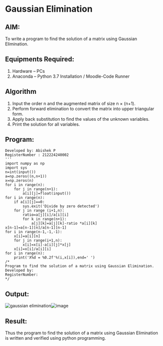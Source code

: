 # Gaussian Elimination

## AIM:
To write a program to find the solution of a matrix using Gaussian Elimination.

## Equipments Required:
1. Hardware – PCs
2. Anaconda – Python 3.7 Installation / Moodle-Code Runner

## Algorithm
1. Input the order n and the augmented matrix of size n × (n+1).
2. Perform forward elimination to convert the matrix into upper triangular form.
3. Apply back substitution to find the values of the unknown variables.
4. Print the solution for all variables.

## Program:
```'''Program to solve a matrix using Gaussian elimination without partial pivoting.
Developed by: Abishek P
RegisterNumber : 212224240002
'''
import numpy as np
import sys
n=int(input())
a=np.zeros((n,n+1))
x=np.zeros(n)
for i in range(n):
    for j in range(n+1):
        a[i][j]=float(input())
for i in range(n):
    if a[i][j]==0:
        sys.exit('Divide by zero detected')
    for j in range (i+1,n):
        ratio=a[j][i]/a[i][i]
        for k in range(n+1):
            a[j][k]=a[j][k]-ratio *a[i][k]
x[n-1]=a[n-1][n]/a[n-1][n-1]
for i in range(n-1,-1,-1):
    x[i]=a[i][n]
    for j in range(i+1,n):
        x[i]=x[i]-a[i][j]*x[j]
    x[i]=x[i]/a[i][i]
for i in range(n):
    print('X%d = %0.2f'%(i,x[i]),end=' ')
/*
Program to find the solution of a matrix using Gaussian Elimination.
Developed by: 
RegisterNumber: 
*/
```

## Output:
![gaussian elimination]()![image](https://github.com/user-attachments/assets/4ece68c9-61ea-4793-bce2-f9b3737000d6)




## Result:
Thus the program to find the solution of a matrix using Gaussian Elimination is written and verified using python programming.

